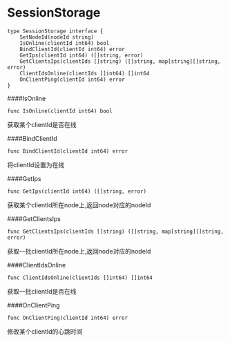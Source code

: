 # SessionStorage

```
type SessionStorage interface {
	SetNodeId(nodeId string)
	IsOnline(clientId int64) bool
	BindClientId(clientId int64) error
	GetIps(clientId int64) ([]string, error)
	GetClientsIps(clientIds []string) ([]string, map[string][]string, error)
	ClientIdsOnline(clientIds []int64) []int64
	OnClientPing(clientId int64) error
}
```

####IsOnline
```
func IsOnline(clientId int64) bool
```
获取某个clientId是否在线

####BindClientId
```
func BindClientId(clientId int64) error
```
将clientId设置为在线

####GetIps
```
func GetIps(clientId int64) ([]string, error)
```
获取某个clientId所在node上,返回node对应的nodeId

####GetClientsIps
```
func GetClientsIps(clientIds []string) ([]string, map[string][]string, error)
```
获取一批clientId所在node上,返回node对应的nodeId

####ClientIdsOnline
```
func ClientIdsOnline(clientIds []int64) []int64
```
获取一批clientId是否在线

####OnClientPing
```
func OnClientPing(clientId int64) error
```
修改某个clientId的心跳时间
